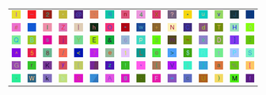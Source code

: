 <table>
<tr>
<td><img src="6C.gif"></td>
<td><img src="5F.gif"></td>
<td><img src="32.gif"></td>
<td><img src="27.gif"></td>
<td><img src="40.gif"></td>
<td><img src="60.gif"></td>
<td><img src="71.gif"></td>
<td><img src="6E.gif"></td>
<td><img src="34.gif"></td>
<td><img src="58.gif"></td>
<td><img src="3F.gif"></td>
<td><img src="2A.gif"></td>
<td><img src="75.gif"></td>
<td><img src="76.gif"></td>
<td><img src="4A.gif"></td>
<td><img src="3A.gif"></td>
</tr>
<tr>
<td><img src="23.gif"></td>
<td><img src="gr3.gif"></td>
<td><img src="49.gif"></td>
<td><img src="5A.gif"></td>
<td><img src="7C.gif"></td>
<td><img src="68.gif"></td>
<td><img src="4F.gif"></td>
<td><img src="22.gif"></td>
<td><img src="77.gif"></td>
<td><img src="2B.gif"></td>
<td><img src="4E.gif"></td>
<td><img src="43.gif"></td>
<td><img src="64.gif"></td>
<td><img src="54.gif"></td>
<td><img src="48.gif"></td>
<td><img src="30.gif"></td>
</tr>
<tr>
<td><img src="51.gif"></td>
<td><img src="42.gif"></td>
<td><img src="73.gif"></td>
<td><img src="6A.gif"></td>
<td><img src="59.gif"></td>
<td><img src="45.gif"></td>
<td><img src="26.gif"></td>
<td><img src="36.gif"></td>
<td><img src="70.gif"></td>
<td><img src="33.gif"></td>
<td><img src="6D.gif"></td>
<td><img src="7E.gif"></td>
<td><img src="78.gif"></td>
<td><img src="44.gif"></td>
<td><img src="5D.gif"></td>
<td><img src="3B.gif"></td>
</tr>
<tr>
<td><img src="5E.gif"></td>
<td><img src="35.gif"></td>
<td><img src="38.gif"></td>
<td><img src="2F.gif"></td>
<td><img src="3C.gif"></td>
<td><img src="37.gif"></td>
<td><img src="65.gif"></td>
<td><img src="31.gif"></td>
<td><img src="4C.gif"></td>
<td><img src="6F.gif"></td>
<td><img src="3E.gif"></td>
<td><img src="24.gif"></td>
<td><img src="52.gif"></td>
<td><img src="74.gif"></td>
<td><img src="50.gif"></td>
<td><img src="53.gif"></td>
</tr>
<tr>
<td><img src="47.gif"></td>
<td><img src="72.gif"></td>
<td><img src="4B.gif"></td>
<td><img src="79.gif"></td>
<td><img src="28.gif"></td>
<td><img src="gr2.gif"></td>
<td><img src="7A.gif"></td>
<td><img src="21.gif"></td>
<td><img src="2C.gif"></td>
<td><img src="7B.gif"></td>
<td><img src="56.gif"></td>
<td><img src="69.gif"></td>
<td><img src="7D.gif"></td>
<td><img src="61.gif"></td>
<td><img src="25.gif"></td>
<td><img src="5B.gif"></td>
</tr>
<tr>
<td><img src="2D.gif"></td>
<td><img src="57.gif"></td>
<td><img src="6B.gif"></td>
<td><img src="62.gif"></td>
<td><img src="39.gif"></td>
<td><img src="gr1.gif"></td>
<td><img src="41.gif"></td>
<td><img src="67.gif"></td>
<td><img src="2E.gif"></td>
<td><img src="46.gif"></td>
<td><img src="3D.gif"></td>
<td><img src="63.gif"></td>
<td><img src="55.gif"></td>
<td><img src="29.gif"></td>
<td><img src="4D.gif"></td>
<td><img src="66.gif"></td>
</tr>
</table>
